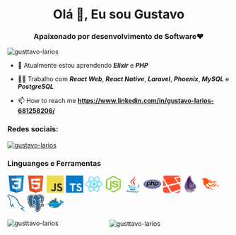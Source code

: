 <h1 align="center">Olá 👋, Eu sou Gustavo</h1>
<h3 align="center">Apaixonado por desenvolvimento de Software❤</h3>

<p align="left"> <img src="https://komarev.com/ghpvc/?username=gusttavo-larios&label=Profile%20views&color=0e75b6&style=flat" alt="gusttavo-larios" /> </p>

- 🌱 Atualmente estou aprendendo ***Elixir*** e ***PHP***

- 👨‍💻 Trabalho com ***React Web***, ***React Native***, ***Laravel***, ***Phoenix***, ***MySQL*** e ***PostgreSQL***

- 📫 How to reach me **https://www.linkedin.com/in/gustavo-larios-681258206/**

<h3 align="left">Redes sociais:</h3>
<p align="left">
<a href="https://linkedin.com/in/gustavo-larios" target="blank"><img align="center" src="https://raw.githubusercontent.com/rahuldkjain/github-profile-readme-generator/master/src/images/icons/Social/linked-in-alt.svg" alt="gustavo-larios" height="30" width="40" /></a>
</p>

<h3 align="left">Linguanges e Ferramentas</h3>
<p align="left"> 
<img src="https://raw.githubusercontent.com/devicons/devicon/master/icons/css3/css3-original.svg" alt="css3" width="40" height="40"/>

<img src="https://raw.githubusercontent.com/devicons/devicon/master/icons/html5/html5-original.svg" alt="html5" width="40" height="40"/> 
  
<img src="https://raw.githubusercontent.com/devicons/devicon/master/icons/javascript/javascript-original.svg" alt="javascript" width="40" height="40"/> 
 
<img src="https://raw.githubusercontent.com/devicons/devicon/master/icons/typescript/typescript-original.svg" alt="typescript" width="40" height="40"/>
  
<img src="https://raw.githubusercontent.com/devicons/devicon/master/icons/react/react-original.svg" alt="react" width="40" height="40"/>
  
 <img src="https://raw.githubusercontent.com/devicons/devicon/master/icons/nodejs/nodejs-original.svg" alt="nodejs" width="40" height="40"/> 

<img src="https://raw.githubusercontent.com/devicons/devicon/master/icons/java/java-original.svg" alt="java" width="40" height="40"/>
<img src="https://raw.githubusercontent.com/devicons/devicon/master/icons/php/php-original.svg" alt="php" width="40" height="40"/>
<img src="https://raw.githubusercontent.com/devicons/devicon/master/icons/laravel/laravel-plain.svg" alt="laravel" width="40" height="40"/>

<img src="https://raw.githubusercontent.com/devicons/devicon/master/icons/elixir/elixir-original.svg" alt="elixir" width="40" height="40"/>
<img src="https://raw.githubusercontent.com/devicons/devicon/master/icons/phoenix/phoenix-original.svg" alt="phoenix" width="40" height="40"/>

<img src="https://raw.githubusercontent.com/devicons/devicon/master/icons/mysql/mysql-original.svg" alt="mysql" width="40" height="40"/>
<img src="https://raw.githubusercontent.com/devicons/devicon/master/icons/postgresql/postgresql-original.svg" alt="postgresql" width="40" height="40"/>
  
<img src="https://raw.githubusercontent.com/devicons/devicon/master/icons/docker/docker-original.svg" alt="docker" width="40" height="40"/>

</p>

<div style="display: flex, flex-direction: row"; align-items: center;>
<p><img align="left" src="https://github-readme-stats.vercel.app/api/top-langs?username=gusttavo-larios&show_icons=true&locale=en&layout=compact" alt="gusttavo-larios" style="width: 45%; height: 20rem;"/></p>

<p>&nbsp;<img align="center" src="https://github-readme-stats.vercel.app/api?username=gusttavo-larios&show_icons=true&locale=en" alt="gusttavo-larios" style="width: 45%; height: 20rem;"/></p>
</div>
